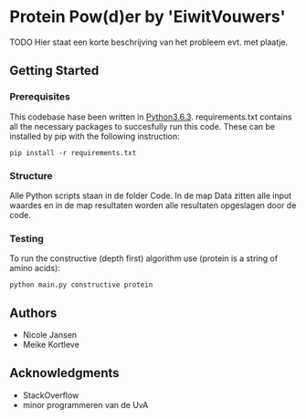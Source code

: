 # Protein Pow(d)er by 'EiwitVouwers'

TODO
Hier staat een korte beschrijving van het probleem evt. met plaatje.

## Getting Started

### Prerequisites

This codebase hase been written in [Python3.6.3](https://www.python.org/downloads/). requirements.txt contains all the necessary packages to succesfully run this code. These can be installed by pip with the following instruction:

```
pip install -r requirements.txt
```

### Structure

Alle Python scripts staan in de folder Code. In de map Data zitten alle input waardes en in de map resultaten worden alle resultaten opgeslagen door de code.

### Testing

To run the constructive (depth first) algorithm use (protein is a string of amino acids):

```
python main.py constructive protein
```

## Authors

* Nicole Jansen
* Meike Kortleve


## Acknowledgments

* StackOverflow
* minor programmeren van de UvA
